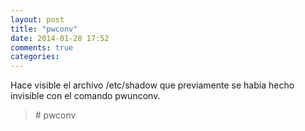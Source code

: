 ```yaml
---
layout: post
title: "pwconv"
date: 2014-01-28 17:52
comments: true
categories: 
---
```

Hace visible el archivo /etc/shadow que previamente se había hecho invisible con el comando pwunconv.

>\# pwconv

